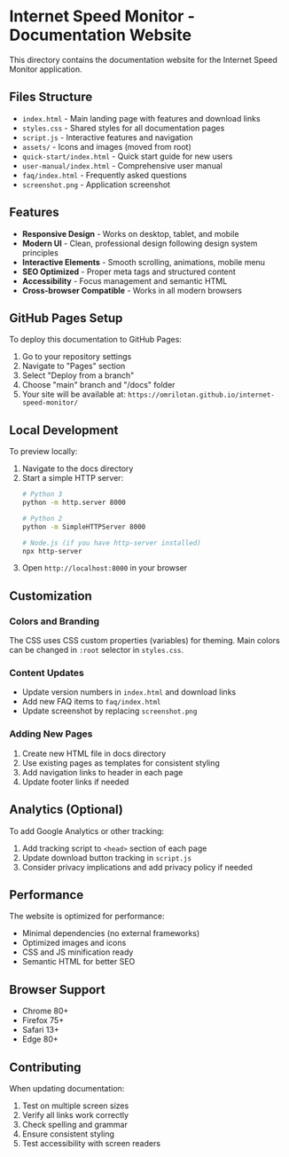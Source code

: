 # Internet Speed Monitor - Documentation Website

This directory contains the documentation website for the Internet Speed Monitor application.

## Files Structure

- `index.html` - Main landing page with features and download links
- `styles.css` - Shared styles for all documentation pages  
- `script.js` - Interactive features and navigation
- `assets/` - Icons and images (moved from root)
- `quick-start/index.html` - Quick start guide for new users
- `user-manual/index.html` - Comprehensive user manual
- `faq/index.html` - Frequently asked questions
- `screenshot.png` - Application screenshot

## Features

- **Responsive Design** - Works on desktop, tablet, and mobile
- **Modern UI** - Clean, professional design following design system principles
- **Interactive Elements** - Smooth scrolling, animations, mobile menu
- **SEO Optimized** - Proper meta tags and structured content
- **Accessibility** - Focus management and semantic HTML
- **Cross-browser Compatible** - Works in all modern browsers

## GitHub Pages Setup

To deploy this documentation to GitHub Pages:

1. Go to your repository settings
2. Navigate to "Pages" section  
3. Select "Deploy from a branch"
4. Choose "main" branch and "/docs" folder
5. Your site will be available at: `https://omrilotan.github.io/internet-speed-monitor/`

## Local Development

To preview locally:

1. Navigate to the docs directory
2. Start a simple HTTP server:
   ```bash
   # Python 3
   python -m http.server 8000
   
   # Python 2
   python -m SimpleHTTPServer 8000
   
   # Node.js (if you have http-server installed)
   npx http-server
   ```
3. Open `http://localhost:8000` in your browser

## Customization

### Colors and Branding
The CSS uses CSS custom properties (variables) for theming. Main colors can be changed in `:root` selector in `styles.css`.

### Content Updates
- Update version numbers in `index.html` and download links
- Add new FAQ items to `faq/index.html`
- Update screenshot by replacing `screenshot.png`

### Adding New Pages
1. Create new HTML file in docs directory
2. Use existing pages as templates for consistent styling
3. Add navigation links to header in each page
4. Update footer links if needed

## Analytics (Optional)

To add Google Analytics or other tracking:

1. Add tracking script to `<head>` section of each page
2. Update download button tracking in `script.js`
3. Consider privacy implications and add privacy policy if needed

## Performance

The website is optimized for performance:
- Minimal dependencies (no external frameworks)
- Optimized images and icons
- CSS and JS minification ready
- Semantic HTML for better SEO

## Browser Support

- Chrome 80+
- Firefox 75+  
- Safari 13+
- Edge 80+

## Contributing

When updating documentation:
1. Test on multiple screen sizes
2. Verify all links work correctly
3. Check spelling and grammar
4. Ensure consistent styling
5. Test accessibility with screen readers

